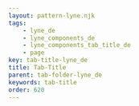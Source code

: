 ```yaml
---
layout: pattern-lyne.njk
tags:
    - lyne_de
    - lyne_components_de
    - lyne_components_tab_title_de
    - page
key: tab-title-lyne_de
title: Tab-Title
parent: tab-folder-lyne_de
keywords: tab-title
order: 620
---
```


